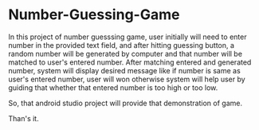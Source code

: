 # Number-Guessing-Game
In this project of number guesssing game, user initially will need to enter number in the provided text field, and after hitting guessing button, a random number will be generated by computer and that number will be matched to user's entered number. After matching entered and generated number, system will display desired message like if number is same as user's entered number, user will won otherwise system will help user by guiding that whether that entered number is too high or too low.

So, that android studio project will provide that demonstration of game.

Than's it.
